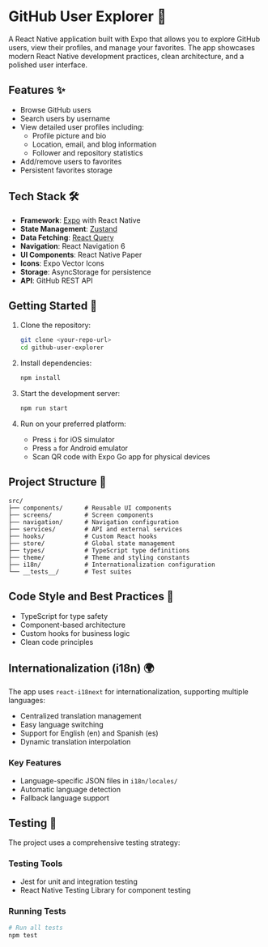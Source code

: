 # GitHub User Explorer 🚀

A React Native application built with Expo that allows you to explore GitHub users, view their profiles, and manage your favorites. The app showcases modern React Native development practices, clean architecture, and a polished user interface.

## Features ✨

- Browse GitHub users
- Search users by username
- View detailed user profiles including:
  - Profile picture and bio
  - Location, email, and blog information
  - Follower and repository statistics
- Add/remove users to favorites
- Persistent favorites storage

## Tech Stack 🛠️

- **Framework**: [Expo](https://expo.dev) with React Native
- **State Management**: [Zustand](https://github.com/pmndrs/zustand)
- **Data Fetching**: [React Query](https://tanstack.com/query)
- **Navigation**: React Navigation 6
- **UI Components**: React Native Paper
- **Icons**: Expo Vector Icons
- **Storage**: AsyncStorage for persistence
- **API**: GitHub REST API

## Getting Started 🚀

1. Clone the repository:
   ```bash
   git clone <your-repo-url>
   cd github-user-explorer
   ```

2. Install dependencies:
   ```bash
   npm install
   ```

3. Start the development server:
   ```bash
   npm run start
   ```

4. Run on your preferred platform:
   - Press `i` for iOS simulator
   - Press `a` for Android emulator
   - Scan QR code with Expo Go app for physical devices

## Project Structure 📁

```
src/
├── components/      # Reusable UI components
├── screens/         # Screen components
├── navigation/      # Navigation configuration
├── services/        # API and external services
├── hooks/           # Custom React hooks
├── store/           # Global state management
├── types/           # TypeScript type definitions
├── theme/           # Theme and styling constants
├── i18n/            # Internationalization configuration
└── __tests__/       # Test suites
```

## Code Style and Best Practices 💅

- TypeScript for type safety
- Component-based architecture
- Custom hooks for business logic
- Clean code principles

## Internationalization (i18n) 🌍

The app uses `react-i18next` for internationalization, supporting multiple languages:

- Centralized translation management
- Easy language switching
- Support for English (en) and Spanish (es)
- Dynamic translation interpolation

### Key Features
- Language-specific JSON files in `i18n/locales/`
- Automatic language detection
- Fallback language support

## Testing 🧪

The project uses a comprehensive testing strategy:

### Testing Tools
- Jest for unit and integration testing
- React Native Testing Library for component testing


### Running Tests
```bash
# Run all tests
npm test
```